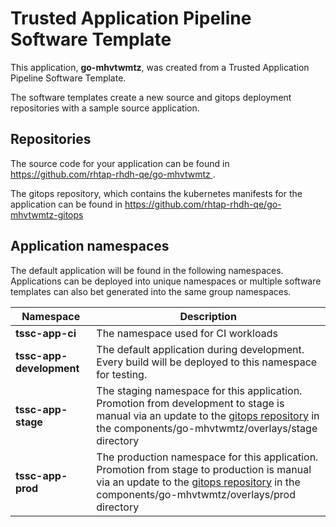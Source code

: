 # Trusted Application Pipeline Software Template

This application, **go-mhvtwmtz**, was created from a Trusted Application Pipeline Software Template.

The software templates create a new source and gitops deployment repositories with a sample source application. 

## Repositories

The source code for your application can be found in [https://github.com/rhtap-rhdh-qe/go-mhvtwmtz ](https://github.com/rhtap-rhdh-qe/go-mhvtwmtz ).
 
The gitops repository, which contains the kubernetes manifests for the application can be found in 
[https://github.com/rhtap-rhdh-qe/go-mhvtwmtz-gitops ](https://github.com/rhtap-rhdh-qe/go-mhvtwmtz-gitops ) 

## Application namespaces 

The default application will be found in the following namespaces. Applications can be deployed into unique namespaces or multiple software templates can also bet generated into the same group namespaces.  

|  Namespace   |  Description   |  
| -------- | -------- |
| **tssc-app-ci** | The namespace used for CI workloads |
| **tssc-app-development** | The default application during development. Every build will be deployed to this namespace for testing. |
| **tssc-app-stage** | The staging namespace for this application. Promotion from development to stage is manual via an update to the [gitops repository](https://github.com/rhtap-rhdh-qe/go-mhvtwmtz-gitops ) in the components/go-mhvtwmtz/overlays/stage directory |
| **tssc-app-prod** | The production namespace for this application. Promotion from stage to production is manual via an update to the [gitops repository](https://github.com/rhtap-rhdh-qe/go-mhvtwmtz-gitops ) in the components/go-mhvtwmtz/overlays/prod directory |